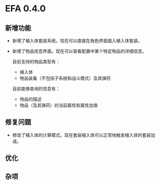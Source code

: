 # EFA 0.4.0

## 新增功能

- 新增了植入体套装系统。现在可以直接在角色界面插入植入体套装。
- 新增了物品信息界面。现在可以查看配置中某个特定物品的详细信息。

  目前支持的物品类型有：
  - 植入体
  - 物品装备（不包括子系统和战斗模式）及其弹药
  
  目前能够查询的信息有：
  - 物品的描述
  - 物品（及其弹药）的当前属性和属性加值

## 修复问题

- 修改了植入体的计算模式。现在套装植入体可以正常地触发植入体的套装加成。

## 优化

## 杂项
